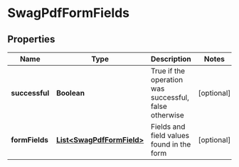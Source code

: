 
# SwagPdfFormFields

## Properties
Name | Type | Description | Notes
------------ | ------------- | ------------- | -------------
**successful** | **Boolean** | True if the operation was successful, false otherwise |  [optional]
**formFields** | [**List&lt;SwagPdfFormField&gt;**](SwagPdfFormField.md) | Fields and field values found in the form |  [optional]



